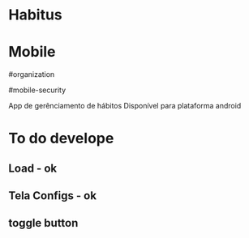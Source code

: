 # Habitus
# Mobile 

#organization

#mobile-security

App de gerênciamento de hábitos
Disponível para plataforma android


# To do develope

## Load - ok

## Tela Configs - ok

## toggle button
